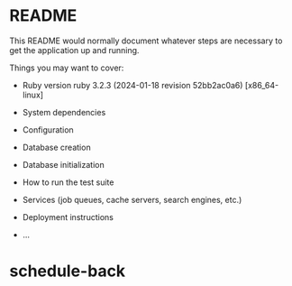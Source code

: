 # README

This README would normally document whatever steps are necessary to get the
application up and running.

Things you may want to cover:

* Ruby version
ruby 3.2.3 (2024-01-18 revision 52bb2ac0a6) [x86_64-linux]
* System dependencies

* Configuration

* Database creation

* Database initialization

* How to run the test suite

* Services (job queues, cache servers, search engines, etc.)

* Deployment instructions

* ...
# schedule-back
